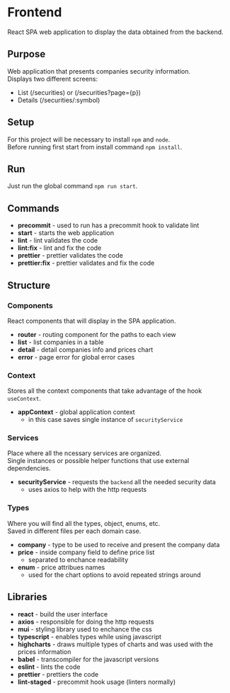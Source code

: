 # Frontend

React SPA web application to display the data obtained from the backend.

## Purpose

Web application that presents companies security information.\
Displays two different screens:

-   List (/securities) or (/securities?page={p})
-   Details (/securities/:symbol)

## Setup

For this project will be necessary to install `npm` and `node`.\
Before running first start from install command `npm install`.

## Run

Just run the global command `npm run start`.

## Commands

-   **precommit** - used to run has a precommit hook to validate lint
-   **start** - starts the web application
-   **lint** - lint validates the code
-   **lint:fix** - lint and fix the code
-   **prettier** - prettier validates the code
-   **prettier:fix** - prettier validates and fix the code

## Structure

### Components

React components that will display in the SPA application.

-   **router** - routing component for the paths to each view
-   **list** - list companies in a table
-   **detail** - detail companies info and prices chart
-   **error** - page error for global error cases

### Context

Stores all the context components that take advantage of the hook `useContext`.

-   **appContext** - global application context
    -   in this case saves single instance of `securityService`

### Services

Place where all the ncessary services are organized.\
Single instances or possible helper functions that use external dependencies.

-   **securityService** - requests the `backend` all the needed security data
    -   uses axios to help with the http requests

### Types

Where you will find all the types, object, enums, etc.\
Saved in different files per each domain case.

-   **company** - type to be used to receive and present the company data
-   **price** - inside company field to define price list
    -   separated to enchance readability
-   **enum** - price attribues names
    -   used for the chart options to avoid repeated strings around

## Libraries

-   **react** - build the user interface
-   **axios** - responsible for doing the http requests
-   **mui** - styling library used to enchance the css
-   **typescript** - enables types while using javascript
-   **highcharts** - draws multiple types of charts and was used with the prices information
-   **babel** - transcompiler for the javascript versions
-   **eslint** - lints the code
-   **prettier** - prettiers the code
-   **lint-staged** - precommit hook usage (linters normally)
